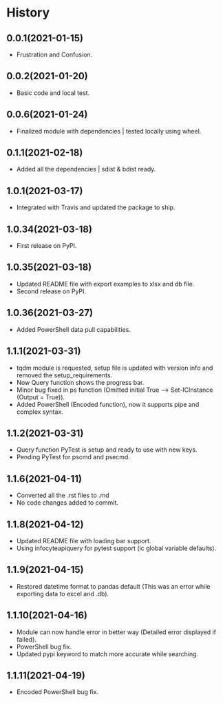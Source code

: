# History

## 0.0.1(2021-01-15)

* Frustration and Confusion.

## 0.0.2(2021-01-20)

* Basic code and local test.

## 0.0.6(2021-01-24)

* Finalized module with dependencies | tested locally using wheel.

## 0.1.1(2021-02-18)

* Added all the dependencies | sdist & bdist ready.

## 1.0.1(2021-03-17)

* Integrated with Travis and updated the package to ship.

## 1.0.34(2021-03-18)

* First release on PyPI.

## 1.0.35(2021-03-18)

* Updated README file with export examples to xlsx and db file.
* Second release on PyPI.

## 1.0.36(2021-03-27)

* Added PowerShell data pull capabilities.

## 1.1.1(2021-03-31)

* tqdm module is requested, setup file is updated with version info and removed the setup_requirements.
* Now Query function shows the progress bar.
* Minor bug fixed in ps function (Omitted initial True --> Set-ICInstance (Output = True)).
* Added PowerShell (Encoded function), now it supports pipe and complex syntax.

## 1.1.2(2021-03-31)

* Query function PyTest is setup and ready to use with new keys.
* Pending PyTest for pscmd and psecmd.

## 1.1.6(2021-04-11)

* Converted all the .rst files to .md
* No code changes added to commit.

## 1.1.8(2021-04-12)

* Updated README file with loading bar support.
* Using infocyteapiquery for pytest support (ic global variable defaults).

## 1.1.9(2021-04-15)

* Restored datetime format to pandas default (This was an error while exporting data to excel and .db).

## 1.1.10(2021-04-16)

* Module can now handle error in better way (Detailed error displayed if failed).
* PowerShell bug fix.
* Updated pypi keyword to match more accurate while searching.

## 1.1.11(2021-04-19)
* Encoded PowerShell bug fix.